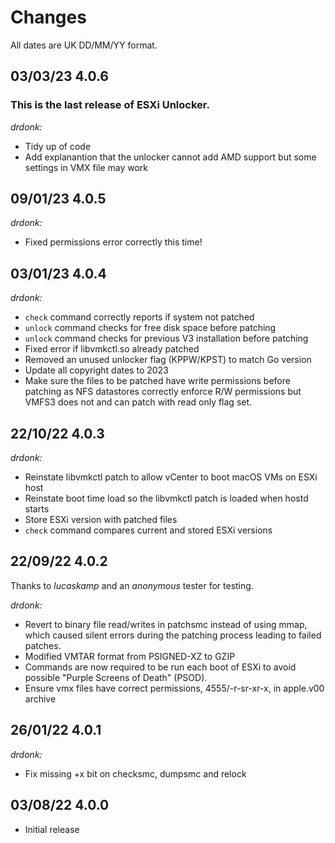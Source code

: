 # Changes

All dates are UK DD/MM/YY format.

## 03/03/23 4.0.6
### This is the last release of ESXi Unlocker.

_drdonk:_
* Tidy up of code
* Add explanantion that the unlocker cannot add AMD support but some settings in VMX file may work

## 09/01/23 4.0.5
_drdonk:_
* Fixed permissions error correctly this time!

## 03/01/23 4.0.4
_drdonk:_
* `check` command correctly reports if system not patched
* `unlock` command checks for free disk space before patching
* `unlock`  command checks for previous V3 installation before patching
* Fixed error if libvmkctl.so already patched
* Removed an unused unlocker flag (KPPW/KPST) to match Go version
* Update all copyright dates to 2023
* Make sure the files to be patched have write permissions before patching as NFS datastores correctly enforce 
R/W permissions but VMFS3 does not and can patch with read only flag set.

## 22/10/22 4.0.3
_drdonk:_
* Reinstate libvmkctl patch to allow vCenter to boot macOS VMs on ESXi host
* Reinstate boot time load so the libvmkctl patch is loaded when hostd starts
* Store ESXi version with patched files
* `check` command compares current and stored ESXi versions

## 22/09/22 4.0.2
Thanks to _lucaskamp_ and an _anonymous_ tester for testing.
 
_drdonk:_
* Revert to binary file read/writes in patchsmc instead of using mmap, which caused silent errors during the patching 
process leading to failed patches.
* Modified VMTAR format from PSIGNED-XZ to GZIP
* Commands are now required to be run each boot of ESXi to avoid possible "Purple Screens of Death" (PSOD).
* Ensure vmx files have correct permissions, 4555/-r-sr-xr-x,  in apple.v00 archive

## 26/01/22 4.0.1
_drdonk:_
* Fix missing +x bit on checksmc, dumpsmc and relock

## 03/08/22 4.0.0
* Initial release
